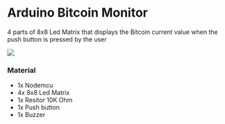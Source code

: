 # Arduino Bitcoin Monitor

4 parts of 8x8 Led Matrix that displays the Bitcoin current value when the push button is pressed by the user

<img src="img/bitcoin-proto.png" align="center"/>

### Material

- 1x Nodemcu
- 4x 8x8 Led Matrix
- 1x Resitor 10K Ohm
- 1x Push button
- 1x Buzzer